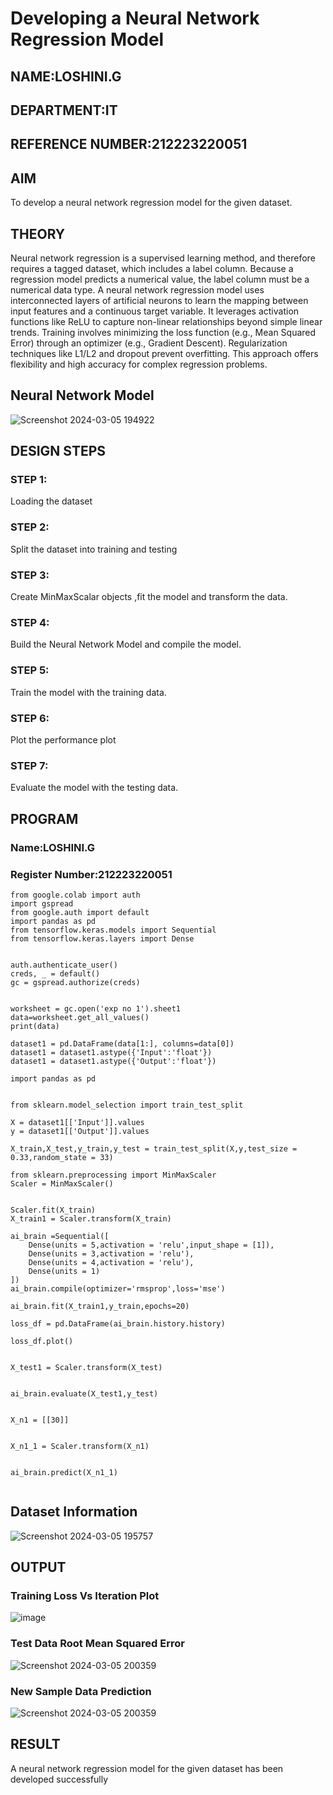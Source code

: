# Developing a Neural Network Regression Model
## NAME:LOSHINI.G
## DEPARTMENT:IT
## REFERENCE NUMBER:212223220051
## AIM

To develop a neural network regression model for the given dataset.

## THEORY

Neural network regression is a supervised learning method, and therefore requires a tagged dataset, which includes a label column. Because a regression model predicts a numerical value, the label column must be a numerical data type. A neural network regression model uses interconnected layers of artificial neurons to learn the mapping between input features and a continuous target variable. It leverages activation functions like ReLU to capture non-linear relationships beyond simple linear trends. Training involves minimizing the loss function (e.g., Mean Squared Error) through an optimizer (e.g., Gradient Descent). Regularization techniques like L1/L2 and dropout prevent overfitting. This approach offers flexibility and high accuracy for complex regression problems.

## Neural Network Model

![Screenshot 2024-03-05 194922](https://github.com/Loshini2301/basic-nn-model/assets/150007305/22271eaf-ec37-4e3e-a768-ff4aa31c2de9)


## DESIGN STEPS

### STEP 1:

Loading the dataset

### STEP 2:

Split the dataset into training and testing

### STEP 3:

Create MinMaxScalar objects ,fit the model and transform the data.

### STEP 4:

Build the Neural Network Model and compile the model.

### STEP 5:

Train the model with the training data.

### STEP 6:

Plot the performance plot

### STEP 7:

Evaluate the model with the testing data.

## PROGRAM
### Name:LOSHINI.G
### Register Number:212223220051
```
from google.colab import auth
import gspread
from google.auth import default
import pandas as pd
from tensorflow.keras.models import Sequential
from tensorflow.keras.layers import Dense


auth.authenticate_user()
creds, _ = default()
gc = gspread.authorize(creds)


worksheet = gc.open('exp no 1').sheet1
data=worksheet.get_all_values()
print(data)

dataset1 = pd.DataFrame(data[1:], columns=data[0])
dataset1 = dataset1.astype({'Input':'float'})
dataset1 = dataset1.astype({'Output':'float'})

import pandas as pd


from sklearn.model_selection import train_test_split

X = dataset1[['Input']].values
y = dataset1[['Output']].values

X_train,X_test,y_train,y_test = train_test_split(X,y,test_size = 0.33,random_state = 33)

from sklearn.preprocessing import MinMaxScaler
Scaler = MinMaxScaler()


Scaler.fit(X_train)
X_train1 = Scaler.transform(X_train)

ai_brain =Sequential([
    Dense(units = 5,activation = 'relu',input_shape = [1]),
    Dense(units = 3,activation = 'relu'),
    Dense(units = 4,activation = 'relu'),
    Dense(units = 1)
])
ai_brain.compile(optimizer='rmsprop',loss='mse')

ai_brain.fit(X_train1,y_train,epochs=20)

loss_df = pd.DataFrame(ai_brain.history.history)

loss_df.plot()


X_test1 = Scaler.transform(X_test)


ai_brain.evaluate(X_test1,y_test)


X_n1 = [[30]]


X_n1_1 = Scaler.transform(X_n1)


ai_brain.predict(X_n1_1)


```
## Dataset Information

![Screenshot 2024-03-05 195757](https://github.com/Loshini2301/basic-nn-model/assets/150007305/8b94cb02-187e-4afd-be4d-2ff7c91eaca5)

## OUTPUT
### Training Loss Vs Iteration Plot

![image](https://github.com/Loshini2301/basic-nn-model/assets/150007305/87e975c9-62c2-4f6b-8172-b7b621bcd56d)


### Test Data Root Mean Squared Error

![Screenshot 2024-03-05 200359](https://github.com/Loshini2301/basic-nn-model/assets/150007305/da6c1941-9d78-408a-8a04-f02a0f57f574)


### New Sample Data Prediction

![Screenshot 2024-03-05 200359](https://github.com/Loshini2301/basic-nn-model/assets/150007305/062c5e1e-b41e-42ad-bc33-f1becb3e4075)


## RESULT

A neural network regression model for the given dataset has been developed successfully
